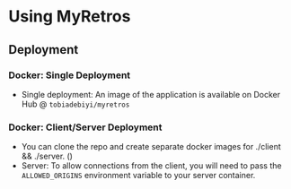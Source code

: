 # Using MyRetros

## Deployment

### Docker: Single Deployment
- Single deployment: An image of the application is available on Docker Hub @ `tobiadebiyi/myretros`

### Docker: Client/Server Deployment
- You can clone the repo and create separate docker images for ./client && ./server. ()
- Server: To allow connections from the client, you will need to pass the `ALLOWED_ORIGINS` environment variable to your server container.
